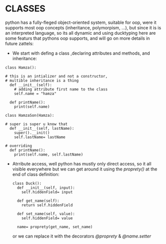 # CLASSES

python has a fully-fleged object-oriented system, suitable for oop,
were it supports most oop concepts (inheritance, polymorpism, ...), but since it
is is an interpreted language, so its all dynamic and using ducktyping
here are some featurs that pythons oop supports, and will go on more details in future
zattels:

* We start with defing a class ,declaring attributes and methods, and inheritance:

```
class Hamza():

# this is an intializer and not a constructor, 
# multible inheritance is a thing 
  def __init__(self):
    # adding attribute first name to the class
    self.name = "hamza"

  def printName():
    print(self.name)

class HamzaSon(Hamza):

# super is super u know that
  def __init__(self, lastName):
    super().__init()
    self.lastName= lastName

# overriding
  def printName():
    print(self.name, self.lastName)
```

* Atrribute access, well python has mustly only direct access, so it all visible everywhere
  but we can get around it using the *proprety()* at the end of class definition:
    ```
    class Duck():
      def __init__(self, input):
        self.hiddenField= input

      def get_name(self):
        return self.hiddenField

      def set_name(self, value):
        self.hiddenField= value

      name= proprety(get_name, set_name)
    ```

    or we can replace it with the decorators *@proprety* & *@name.setter*
